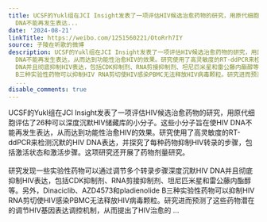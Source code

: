 ```yaml
---
title: UCSF的Yukl组在JCI Insight发表了一项评估HIV候选治愈药物的研究，用原代细胞评估了26种可以深度沉默HIV储藏库的小分子。这些小分子旨在使HIV
  DNA不能再发生表达...
date: '2024-08-21'
linkTitle: https://weibo.com/1251560221/OtoRrh7IY
source: 子陵在听歌的微博
description: UCSF的Yukl组在JCI Insight发表了一项评估HIV候选治愈药物的研究，用原代细胞评估了26种可以深度沉默HIV储藏库的小分子。这些小分子旨在使HIV
  DNA不能再发生表达，从而达到功能性治愈HIV的效果。研究使用了高灵敏度的RT-ddPCR来检测沉默的HIV DNA表达，并探究了每种药物抑制HIV转录的步骤，包括激活状态和激活步骤。这项研究还开展了药物剂量研究。<br><br>研究发现一些实验性药物可以通过调节多个转录步骤深度沉默HIV
  DNA并且彻底抑制HIV表达，包括CDK抑制剂、RNA剪接抑制剂、坦尼匹米星和雷公藤内酯醇等。另外，Dinaciclib、AZD4573和pladienolide
  B三种实验性药物可以抑制HIV RNA剪切使HIV感染PBMC无法释放HIV病毒颗粒。研究进而预测了这些药物潜在的调节HIV基因表达调控机制，从而提出了HIV治愈的
  ...
disable_comments: true
---
```

UCSF的Yukl组在JCI Insight发表了一项评估HIV候选治愈药物的研究，用原代细胞评估了26种可以深度沉默HIV储藏库的小分子。这些小分子旨在使HIV DNA不能再发生表达，从而达到功能性治愈HIV的效果。研究使用了高灵敏度的RT-ddPCR来检测沉默的HIV DNA表达，并探究了每种药物抑制HIV转录的步骤，包括激活状态和激活步骤。这项研究还开展了药物剂量研究。<br><br>研究发现一些实验性药物可以通过调节多个转录步骤深度沉默HIV DNA并且彻底抑制HIV表达，包括CDK抑制剂、RNA剪接抑制剂、坦尼匹米星和雷公藤内酯醇等。另外，Dinaciclib、AZD4573和pladienolide B三种实验性药物可以抑制HIV RNA剪切使HIV感染PBMC无法释放HIV病毒颗粒。研究进而预测了这些药物潜在的调节HIV基因表达调控机制，从而提出了HIV治愈的 ...